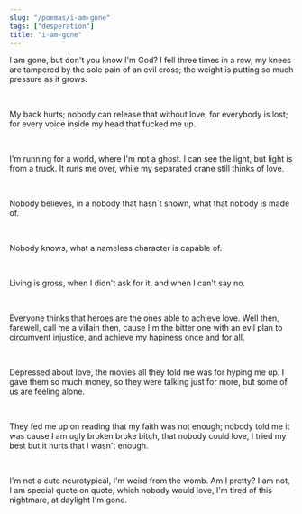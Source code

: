 ```yaml
---
slug: "/poemas/i-am-gone"
tags: ["desperation"]
title: "i-am-gone"
---
```

I am gone, but don't you know I'm God? I fell three times in a row; my knees are tampered by the sole pain of an evil cross; the weight is putting so much pressure as it grows.

&nbsp;

My back hurts; nobody can release that without love, for everybody is lost; for every voice inside my head that fucked me up.

&nbsp;

I'm running for a world, where I'm not a ghost. I can see the light, but light is from a truck. It runs me over, while my separated crane still thinks of love.

&nbsp;

Nobody believes, in a nobody that hasn´t shown, what that nobody is made of.

&nbsp;

Nobody knows, what a nameless character is capable of.

&nbsp;

Living is gross, when I didn't ask for it, and when I can't say no.

&nbsp;

Everyone thinks that heroes are the ones able to achieve love. Well then, farewell, call me a villain then, cause I'm the bitter one with an evil plan to circumvent injustice, and achieve my hapiness once and for all.

&nbsp;

Depressed about love, the movies all they told me was for hyping me up. I gave them so much money, so they were talking just for more, but some of us are feeling alone. 

&nbsp;

They fed me up on reading that my faith was not enough; nobody told me it was cause I am ugly broken broke bitch, that nobody could love, I tried my best but it hurts that I wasn't enough.

&nbsp;

I'm not a cute neurotypical, I'm weird from the womb. Am I pretty? I am not, I am special quote on quote, which nobody would love, I'm tired of this nightmare, at daylight I'm gone.
